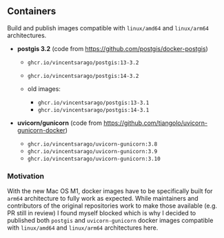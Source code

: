 ## Containers

Build and publish images compatible with `linux/amd64` and `linux/arm64` architectures.

- **postgis 3.2** (code from https://github.com/postgis/docker-postgis)
    - `ghcr.io/vincentsarago/postgis:13-3.2`
    - `ghcr.io/vincentsarago/postgis:14-3.2`

    - old images:
        - `ghcr.io/vincentsarago/postgis:13-3.1`
        - `ghcr.io/vincentsarago/postgis:14-3.1`


- **uvicorn/gunicorn** (code from https://github.com/tiangolo/uvicorn-gunicorn-docker)
    - `ghcr.io/vincentsarago/uvicorn-gunicorn:3.8`
    - `ghcr.io/vincentsarago/uvicorn-gunicorn:3.9`
    - `ghcr.io/vincentsarago/uvicorn-gunicorn:3.10`

### Motivation

With the new Mac OS M1, docker images have to be specifically built for `arm64` architecture to fully work as expected. While maintainers and contributors of the original repositories work to make those available (e.g. PR still in review) I found myself blocked which is why I decided to published both `postgis` and `uvicorn-gunicorn` docker images compatible with `linux/amd64` and `linux/arm64` architectures here.
